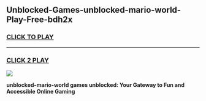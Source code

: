 
## Unblocked-Games-unblocked-mario-world-Play-Free-bdh2x
<h3>
<a href="https://premium76.site?title=unblocked-mario-world&ref=23A">CLICK TO PLAY</a></h3>
<hr>

<h3>
<a href="https://premium76.site?title=unblocked-mario-world&ref=23A">CLICK 2 PLAY</a>
  
</h3>

<a href="https://premium76.site?title=unblocked-mario-world&ref=23A"><img src="https://clearcache.store/games.png"></a>


**unblocked-mario-world games unblocked: Your Gateway to Fun and Accessible Online Gaming**
